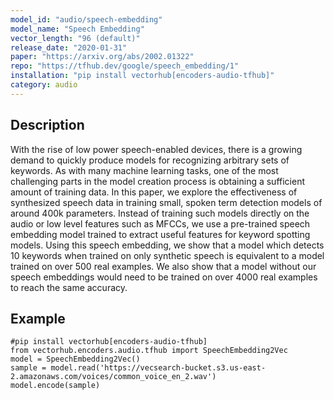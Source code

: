 ```yaml
---
model_id: "audio/speech-embedding"
model_name: "Speech Embedding" 
vector_length: "96 (default)"
release_date: "2020-01-31"
paper: "https://arxiv.org/abs/2002.01322"
repo: "https://tfhub.dev/google/speech_embedding/1"
installation: "pip install vectorhub[encoders-audio-tfhub]"
category: audio
---
```


## Description

With the rise of low power speech-enabled devices, there is a growing demand to quickly produce models for recognizing arbitrary 
sets of keywords. As with many machine learning tasks, one of the most challenging parts in the model creation process is obtaining
a sufficient amount of training data. In this paper, we explore the effectiveness of synthesized speech data in training small, 
spoken term detection models of around 400k parameters. Instead of training such models directly on the audio or low level features
such as MFCCs, we use a pre-trained speech embedding model trained to extract useful features for keyword spotting models. Using this 
speech embedding, we show that a model which detects 10 keywords when trained on only synthetic speech is equivalent to a model trained 
on over 500 real examples. We also show that a model without our speech embeddings would need to be trained on over 4000 real examples to 
reach the same accuracy.

## Example

```
#pip install vectorhub[encoders-audio-tfhub]
from vectorhub.encoders.audio.tfhub import SpeechEmbedding2Vec
model = SpeechEmbedding2Vec()
sample = model.read('https://vecsearch-bucket.s3.us-east-2.amazonaws.com/voices/common_voice_en_2.wav')
model.encode(sample)
```
